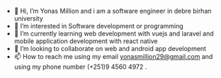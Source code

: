- 👋 Hi, I’m Yonas Million and i am a software engineer in debre birhan university
- 👀 I’m interested in Software development or programming
- 🌱 I’m currently learning web development with vuejs and laravel and mobile application development with react native
- 💞️ I’m looking to collaborate on web and android app development
- 📫 How to reach me using my email yonasmillion29@gmail.com and using my phone number (+251)9 4560 4972
.

<!---
YoniBcha/YoniBcha is a ✨ special ✨ repository because its `README.md` (this file) appears on your GitHub profile.
You can click the Preview link to take a look at your changes.
--->
